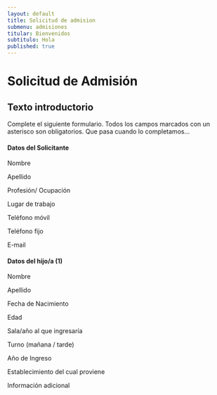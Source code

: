 ```yaml
---
layout: default
title: Solicitud de admision
submenu: admisiones
titular: Bienvenidos
subtitulo: Hola
published: true
---
```


# Solicitud de Admisión

## Texto introductorio


Complete el siguiente formulario. Todos los campos marcados con un asterisco son obligatorios.
Que pasa cuando lo completamos...


#### Datos del Solicitante

Nombre

Apellido

Profesión/ Ocupación

Lugar de trabajo

Teléfono móvil

Teléfono fijo

E-mail


#### Datos del hijo/a (1)

Nombre

Apellido

Fecha de Nacimiento

Edad

Sala/año al que ingresaría

Turno (mañana / tarde)

Año de Ingreso

Establecimiento del cual proviene

Información adicional